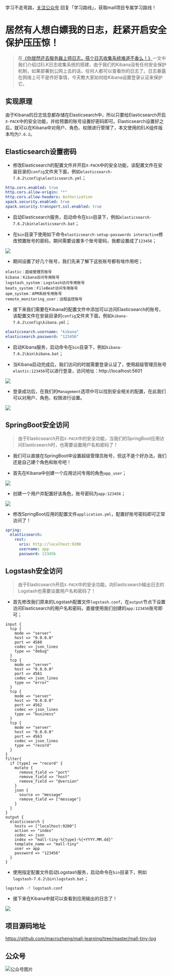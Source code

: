 学习不走弯路，[关注公众号](#公众号) 回复「学习路线」，获取mall项目专属学习路线！

# 居然有人想白嫖我的日志，赶紧开启安全保护压压惊！

> 在[《你居然还去服务器上捞日志，搭个日志收集系统难道不香么！》](https://mp.weixin.qq.com/s/8nUunL02Y5AfXTCscYg54w)一文中我们介绍过ELK日志收集系统的搭建，由于我们的Kibana没有任何安全保护机制，如果部署到公网上去的话，任何人都可以查看你的日志了。日志暴露在网络上可不是件好事情，今天教大家如何给Kibana设置登录认证来保护它。

## 实现原理

由于Kibana的日志信息都存储在Elasticsearch中，所以只要给Elasticsearch开启`X-PACK`中的安全功能，并给预置的账号设置好密码即可。Elasticsearch设置好之后，就可以在Kibana中对用户、角色、权限进行管理了，本文使用的ELK组件版本均为`7.6.2`。

## Elasticsearch设置密码

- 修改Elasticsearch的配置文件并开启`X-PACK`中的安全功能，该配置文件在安装目录的`config`文件夹下面，例如`elasticsearch-7.6.2\config\elasticsearch.yml`；

```yaml
http.cors.enabled: true
http.cors.allow-origin: "*"
http.cors.allow-headers: Authorization
xpack.security.enabled: true
xpack.security.transport.ssl.enabled: true
```

- 启动Elasticsearch服务，启动命令在`bin`目录下，例如`elasticsearch-7.6.2\bin\elasticsearch.bat`；

- 在`bin`目录下使用如下命令`elasticsearch-setup-passwords interactive`修改预置账号的密码，期间需要设置多个账号密码，我都设置成了`123456`；

![](../images/elk_security_01.png)

- 期间设置了好几个账号，我们先来了解下这些账号都有啥作用吧；

```
elastic：超级管理员账号
kibana：Kibana访问专用账号
logstash_system：Logstash访问专用账号
beats_system：FileBeat访问专用账号
apm_system：APM系统专用账号
remote_monitoring_user：远程监控账号
```

- 接下来我们需要在Kibana的配置文件中添加可以访问Elasticsearch的账号，该配置文件在安装目录的`config`文件夹下面，例如`kibana-7.6.2\config\kibana.yml`；

```yaml
elasticsearch.username: "kibana"
elasticsearch.password: "123456"
```

- 启动Kibana服务，启动命令在`bin`目录下，例如`kibana-7.6.2\bin\kibana.bat`；

- 当Kibana启动完成后，我们访问的时就需要登录认证了，使用超级管理员账号`elastic:123456`可以进行登录，访问地址：http://localhost:5601

![](../images/elk_security_02.png)

- 登录成功后，在我们的`Management`选项中可以找到安全相关的配置，在此我们可以对用户、角色、权限进行设置。

![](../images/elk_security_03.png)

## SpringBoot安全访问

> 由于Elasticsearch开启`X-PACK`中的安全功能，当我们的SpringBoot应用访问Elasticsearch时，也需要设置用户名和密码了！

- 我们可以直接在SpringBoot中设置超级管理员账号，但这不是个好办法，我们还是自己建个角色和账号吧！

- 首先在Kibana中创建一个应用访问专用的角色`app_user`；

![](../images/elk_security_04.png)

- 创建一个用户并配置好该角色，账号密码为`app:123456`；

![](../images/elk_security_05.png)

- 修改SpringBoot应用的配置文件`application.yml`，配置好账号密码即可正常访问了！

```yaml
spring:
  elasticsearch:
    rest:
      uris: http://localhost:9200
      username: app
      password: 123456
```

## Logstash安全访问

> 由于Elasticsearch开启`X-PACK`中的安全功能，向Elasticsearch输出日志的Logstash也需要设置用户名和密码了！

- 首先修改我们原来的Logstash配置文件`logstash.conf`，在`output`节点下设置访问Elasticsearch的用户名和密码，直接使用我们创建的`app:123456`账号即可；

```
input {
  tcp {
    mode => "server"
    host => "0.0.0.0"
    port => 4560
    codec => json_lines
    type => "debug"
  }
  tcp {
    mode => "server"
    host => "0.0.0.0"
    port => 4561
    codec => json_lines
    type => "error"
  }
  tcp {
    mode => "server"
    host => "0.0.0.0"
    port => 4562
    codec => json_lines
    type => "business"
  }
  tcp {
    mode => "server"
    host => "0.0.0.0"
    port => 4563
    codec => json_lines
    type => "record"
  }
}
filter{
  if [type] == "record" {
    mutate {
      remove_field => "port"
      remove_field => "host"
      remove_field => "@version"
    }
    json {
      source => "message"
      remove_field => ["message"]
    }
  }
}
output {
  elasticsearch {
    hosts => ["localhost:9200"]
    action => "index"
    codec => json
    index => "mall-tiny-%{type}-%{+YYYY.MM.dd}"
    template_name => "mall-tiny"
    user => app
    password => "123456"
  }
}
```

- 使用指定配置文件启动Logstash服务，启动命令在`bin`目录下，例如`logstash-7.6.2\bin\logstash.bat`；

```bash
logstash -f logstash.conf
```

- 接下来在Kibana中就可以查看到应用输出的日志了！

![](../images/elk_security_06.png)

## 项目源码地址

https://github.com/macrozheng/mall-learning/tree/master/mall-tiny-log

## 公众号

![公众号图片](http://macro-oss.oss-cn-shenzhen.aliyuncs.com/mall/banner/qrcode_for_macrozheng_258.jpg)



